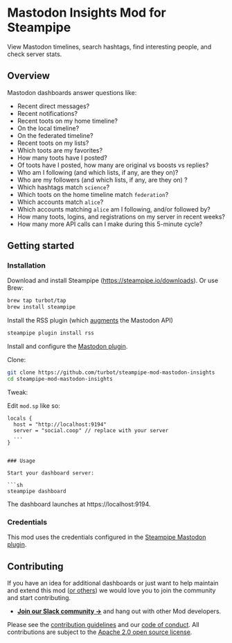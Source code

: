 # Mastodon Insights Mod for Steampipe

View Mastodon timelines, search hashtags, find interesting people, and check server stats.

## Overview

Mastodon dashboards answer questions like:

- Recent direct messages?
- Recent notifications?
- Recent toots on my home timeline?
- On the local timeline?
- On the federated timeline?
- Recent toots on my lists?
- Which toots are my favorites?
- How many toots have I posted? 
- Of toots have I posted, how many are original vs boosts vs replies?
- Who am I following (and which lists, if any, are they on)?
- Who are my followers (and which lists, if any, are they on) ?
- Which hashtags match `science`?
- Which toots on the home timeline match `federation`?
- Which accounts match `alice`?
- Which accounts matching `alice` am I following, and/or followed by?
- How many toots, logins, and registrations on my server in recent weeks?
- How many more API calls can I make during this 5-minute cycle?

## Getting started

### Installation

Download and install Steampipe (https://steampipe.io/downloads). Or use Brew:

```sh
brew tap turbot/tap
brew install steampipe
```

Install the RSS plugin (which [augments](https://blog.jonudell.net/2022/12/06/mastodon-steampipe-and-rss/) the Mastodon API)

```sh
steampipe plugin install rss
```

Install and configure the [Mastodon plugin](https://github.com/turbot/steampipe-plugin-mastodon).

Clone:

```sh
git clone https://github.com/turbot/steampipe-mod-mastodon-insights
cd steampipe-mod-mastodon-insights
```

Tweak:

Edit `mod.sp` like so:

```
locals {
  host = "http://localhost:9194"
  server = "social.coop" // replace with your server
  ...
}


### Usage

Start your dashboard server:

```sh
steampipe dashboard
```

The dashboard launches at https://localhost:9194. 

### Credentials

This mod uses the credentials configured in the [Steampipe Mastodon  plugin](https://github.com/turbot/steampipe-plugin-mastodon).

## Contributing

If you have an idea for additional dashboards or just want to help maintain and extend this mod ([or others](https://github.com/topics/steampipe-mod)) we would love you to join the community and start contributing.

- **[Join our Slack community →](https://steampipe.io/community/join)** and hang out with other Mod developers.

Please see the [contribution guidelines](https://github.com/turbot/steampipe/blob/main/CONTRIBUTING.md) and our [code of conduct](https://github.com/turbot/steampipe/blob/main/CODE_OF_CONDUCT.md). All contributions are subject to the [Apache 2.0 open source license](https://github.com/turbot/steampipe-mod-digitalocean-insights/blob/main/LICENSE).

